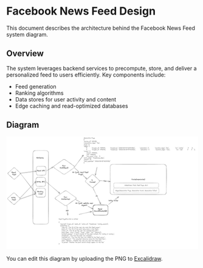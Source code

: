 # Facebook News Feed Design

This document describes the architecture behind the Facebook News Feed system diagram.

## Overview

The system leverages backend services to precompute, store, and deliver a personalized feed to users efficiently. Key components include:

- Feed generation
- Ranking algorithms
- Data stores for user activity and content
- Edge caching and read-optimized databases

## Diagram

![Facebook News Feed](FacebookNewsFeed.excalidraw.png)

You can edit this diagram by uploading the PNG to [Excalidraw](https://excalidraw.com).
